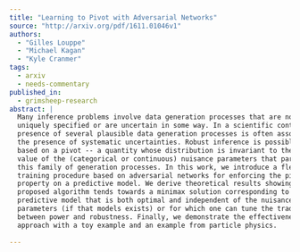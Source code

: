 ```yaml
---
title: "Learning to Pivot with Adversarial Networks"
source: "http://arxiv.org/pdf/1611.01046v1"
authors:
  - "Gilles Louppe"
  - "Michael Kagan"
  - "Kyle Cranmer"
tags:
  - arxiv
  - needs-commentary
published_in:
  - grimsheep-research
abstract: |
  Many inference problems involve data generation processes that are not
  uniquely specified or are uncertain in some way. In a scientific context, the
  presence of several plausible data generation processes is often associated to
  the presence of systematic uncertainties. Robust inference is possible if it is
  based on a pivot -- a quantity whose distribution is invariant to the unknown
  value of the (categorical or continuous) nuisance parameters that parametrizes
  this family of generation processes. In this work, we introduce a flexible
  training procedure based on adversarial networks for enforcing the pivotal
  property on a predictive model. We derive theoretical results showing that the
  proposed algorithm tends towards a minimax solution corresponding to a
  predictive model that is both optimal and independent of the nuisance
  parameters (if that models exists) or for which one can tune the trade-off
  between power and robustness. Finally, we demonstrate the effectiveness of this
  approach with a toy example and an example from particle physics.
  
---
```

